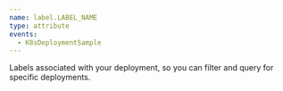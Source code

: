 ```yaml
---
name: label.LABEL_NAME
type: attribute
events:
  - K8sDeploymentSample
---
```


Labels associated with your deployment, so you can filter and query for specific deployments.
